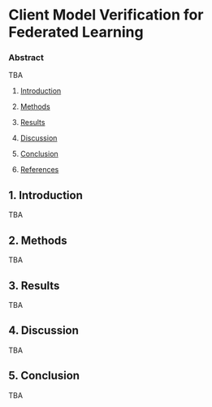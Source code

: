 # Client Model Verification for Federated Learning

### Abstract

TBA

1. [Introduction](#1-introduction)

2. [Methods](#2-methods)

3. [Results](#3-results)

4. [Discussion](#4-discussion)

5. [Conclusion](#5-conclusion)

6. [References](#6-references)

## 1. Introduction

TBA

## 2. Methods

TBA

## 3. Results

TBA

## 4. Discussion

TBA

## 5. Conclusion

TBA
